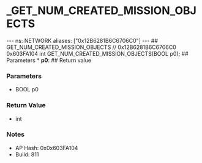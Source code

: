 # _GET_NUM_CREATED_MISSION_OBJECTS

--- ns: NETWORK aliases: ["0x12B6281B6C6706C0"] --- ## GET_NUM_CREATED_MISSION_OBJECTS  // 0x12B6281B6C6706C0 0x603FA104 int GET_NUM_CREATED_MISSION_OBJECTS(BOOL p0);  ## Parameters * **p0**:  ## Return value

### Parameters
* BOOL p0

### Return Value
* int

### Notes
* AP Hash: 0x0x603FA104
* Build: 811

